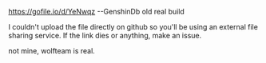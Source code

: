 https://gofile.io/d/YeNwqz --GenshinDb old real build

I couldn't upload the file directly on github so you'll be using an external file sharing service. If the link dies or anything, make an issue.

not mine, wolfteam is real.
